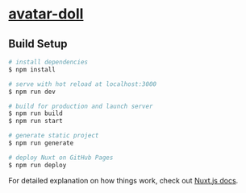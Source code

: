 # [avatar-doll](https://one-liang.github.io/avatar-doll)

## Build Setup

```bash
# install dependencies
$ npm install

# serve with hot reload at localhost:3000
$ npm run dev

# build for production and launch server
$ npm run build
$ npm run start

# generate static project
$ npm run generate

# deploy Nuxt on GitHub Pages
$ npm run deploy
```

For detailed explanation on how things work, check out [Nuxt.js docs](https://nuxtjs.org).
